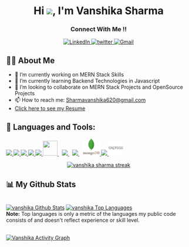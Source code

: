 <h1 align="center">Hi <img src="https://raw.githubusercontent.com/MartinHeinz/MartinHeinz/master/wave.gif" width="30px">, I'm Vanshika Sharma</h1>

<h3 align="center">Connect With Me !!</h3> 
<p align="center">
  <a href="https://www.linkedin.com/in/vanshika-sharma-298942205" target="_blank">
  <img alt="LinkedIn" src="https://img.shields.io/badge/linkedin%20-%230077B5.svg?&style=for-the-badge&logo=linkedin&logoColor=white"/>
  </a>
  <a href="https://twitter.com/Vanshika8548?t=GB06cf3yr_4OTTWppNkv1w&s=08" target="_blank">
  <img src="https://img.shields.io/badge/twitter-%2300acee.svg?&style=for-the-badge&logo=twitter&logoColor=white" alt="twitter" />
  </a>
  <a href="mailto:Sharmavanshika620@gmail.com">
  <img alt="Gmail" src="https://img.shields.io/badge/Gmail-D14836?style=for-the-badge&logo=gmail&logoColor=white" /> 
  </a>
  
</p> 

## 🙋‍♀️ About Me

- 🔭 I’m currently working on MERN Stack Skills
- 🌱 I’m currently learning Backend Technologies in Javascript
- 👯 I’m looking to collaborate on MERN Stack Projects and OpenSource Projects
- 📫 How to reach me: Sharmavanshika620@gmail.com
- <a href = "https://drive.google.com/file/d/19TVe2vYChm6j1FPRzC9ZxF8QmwMdMKyR/view?usp=drivesdk">Click here to see my Resume</a>

## 🚀 Languages and Tools:

<p align="left"> 
   <a href="https://developer.mozilla.org/en-US/docs/Web/JavaScript" target="_blank"> <img src="https://img.icons8.com/color/48/000000/javascript.png"/> </a> 
    <a href="https://www.w3.org/html/" target="_blank"> <img src="https://img.icons8.com/color/48/000000/html-5.png"/> </a> 
    <a href="https://www.w3schools.com/css/" target="_blank"> <img src="https://img.icons8.com/color/48/000000/css3.png"/> </a> 
    <a href="https://getbootstrap.com" target="_blank"> <img src="https://img.icons8.com/color/48/000000/bootstrap.png"/> </a> 
  <a href="https://reactjs.org/" target="_blank"> <img src="https://img.icons8.com/color/48/000000/react-native.png"/> </a>
  <a style="padding-right:8px;" href="https://mongoose.org" target="_blank"> <img src="https://img.icons8.com/color/2x/mongodb.png" width="40" height="40"/> </a>
<a style="padding-right:8px;" href="https://nodejs.org" target="_blank"> <img src="https://img.icons8.com/color/48/000000/nodejs.png"/> </a> 
    <a style="padding-right:8px;" href="https://www.mysql.com/" target="_blank"> <img src="https://img.icons8.com/fluent/50/000000/mysql-logo.png"/> </a>
    <a href="https://www.mongodb.com/" target="_blank"> <img src="https://raw.githubusercontent.com/devicons/devicon/master/icons/mongodb/mongodb-original-wordmark.svg" alt="mongodb" width="48" height="48"/> </a> 
   <a href="https://firebase.google.com/" target="_blank"> <img src="https://img.icons8.com/color/48/000000/firebase.png"/> </a>  
<a href="https://expressjs.com" target="_blank"> <img src="https://raw.githubusercontent.com/devicons/devicon/master/icons/express/express-original-wordmark.svg" alt="express" width="40" height="40"/> </a>
</p>


<p align="center">
    <a href="https://github.com/Vanshikasharma620/github-readme-streak-stats">
        <img title="🔥 Get streak stats for your profile at git.io/streak-stats" alt="vanshika sharma streak" src="https://github-readme-streak-stats.herokuapp.com/?user=Vanshikasharma620&theme=black-ice&hide_border=true&stroke=0000&background=060A0CD0"/>
    </a>
</p>

## 📊 My Github Stats

  <br/>
    <a href="https://github.com/Vanshikasharma620/github-readme-stats"><img alt="vanshika Github Stats" src="https://github-readme-stats.vercel.app/api?username=Vanshikasharma620&show_icons=true&count_private=true&theme=react&hide_border=true&bg_color=0D1117" /></a>
  <a href="https://github.com/Vanshikasharma620/github-readme-stats"><img alt="vanshika Top Languages" src="https://github-readme-stats.vercel.app/api/top-langs/?username=Vanshikasharma620&langs_count=8&count_private=true&layout=compact&theme=react&hide_border=true&bg_color=0D1117" /></a>

  <br/>
  <b>Note:</b> Top languages is only a metric of the languages my public code consists of and doesn't reflect experience or skill level.

<br/>
<br/>

<a href="https://github.com/Vanshikasharma620/github-readme-activity-graph"><img alt="Vanshika Activity Graph" src="https://activity-graph.herokuapp.com/graph?username=Vanshikasharma620&bg_color=0D1117&color=5BCDEC&line=5BCDEC&point=FFFFFF&hide_border=true" /></a>

<br/>
<br/>




